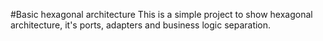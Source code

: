 #Basic hexagonal architecture
This is a simple project to show hexagonal architecture, it's ports, adapters and business logic separation.